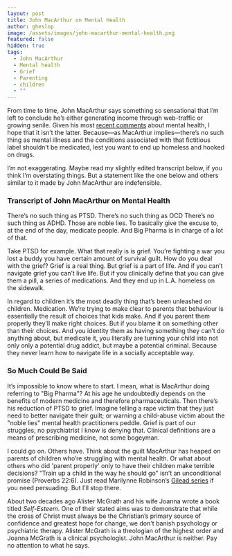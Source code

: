 ```yaml
---
layout: post
title: John MacArthur on Mental Health
author: gheslop
image: /assets/images/john-macarthur-mental-health.png
featured: false
hidden: true
tags:
  - John MacArthur
  - Mental health
  - Grief
  - Parenting
  - children
  - ""
---
```

From time to time, John MacArthur says something so sensational that I’m left to conclude he’s either generating income through web-traffic or growing senile. Given his most [recent comments](https://www.youtube.com/watch?v=AhgEy51sTgw) about mental health, I hope that it isn’t the latter. Because—as MacArthur implies—there’s no such thing as mental illness and the conditions associated with that fictitious label shouldn’t be medicated, lest you want to end up homeless and hooked on drugs.

I’m not exaggerating. Maybe read my slightly edited transcript below, if you think I’m overstating things. But a statement like the one below and others similar to it made by John MacArthur are indefensible.

### Transcript of John MacArthur on Mental Health

There’s no such thing as PTSD. There’s no such thing as OCD There’s no such thing as ADHD. Those are noble lies. To basically give the excuse to, at the end of the day, medicate people. And Big Pharma is in charge of a lot of that.

Take PTSD for example. What that really is is grief. You’re fighting a war you lost a buddy you have certain amount of survival guilt. How do you deal with the grief? Grief is a real thing. But grief is a part of life. And if you can’t navigate grief you can’t live life. But if you clinically define that you can give them a pill, a series of medications. And they end up in L.A. homeless on the sidewalk.

In regard to children it’s the most deadly thing that’s been unleashed on children. Medication. We’re trying to make clear to parents that behaviour is essentially the result of choices that kids make. And if you parent them properly they’ll make right choices. But if you blame it on something other than their choices. And you identity them as having something they can’t do anything about, but medicate it, you literally are turning your child into not only only a potential drug addict, but maybe a potential criminal. Because they never learn how to navigate life in a socially acceptable way.

### So Much Could Be Said

It’s impossible to know where to start. I mean, what is MacArthur doing referring to "Big Pharma"? At his age he undoubtedly depends on the benefits of modern medicine and therefore pharmaceuticals. Then there’s his reduction of PTSD to grief. Imagine telling a rape victim that they just need to better navigate their guilt; or warning a child-abuse victim about the "noble lies" mental health practitioners peddle. Grief is part of our struggles; no psychiatrist I know is denying that. Clinical definitions are a means of prescribing medicine, not some bogeyman.

I could go on. Others have. Think about the guilt MacArthur has heaped on parents of children who’re struggling with mental health. Or what about others who did 'parent properly' only to have their children make terrible decisions? "Train up a child in the way he should go" isn’t an unconditional promise (Proverbs 22:6). Just read Marilynne Robinson’s [Gilead series](https://rekindle.co.za/content/2023-03-08-marilynne-robinson-model-fathers) if you need persuading. But I’ll stop there.

About two decades ago Alister McGrath and his wife Joanna wrote a book titled *Self-Esteem*. One of their stated aims was to demonstrate that while the cross of Christ must always be the Christian’s primary source of confidence and greatest hope for change, we don't banish psychology or psychiatric therapy. Alister McGrath is a theologian of the highest order and Joanna McGrath is a clinical psychologist. John MacArthur is neither. Pay no attention to what he says.